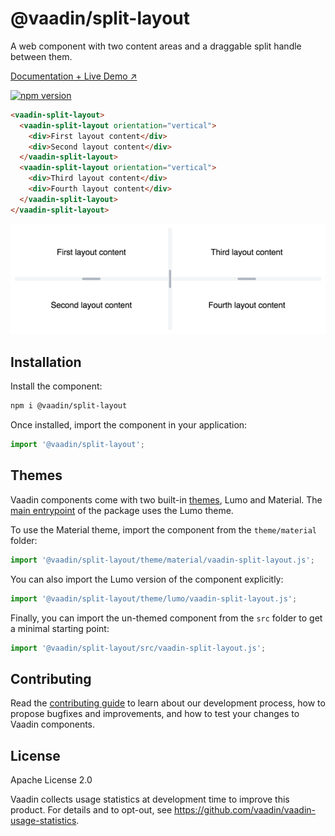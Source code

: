 # @vaadin/split-layout

A web component with two content areas and a draggable split handle between them.

[Documentation + Live Demo ↗](https://vaadin.com/docs/latest/components/split-layout)

[![npm version](https://badgen.net/npm/v/@vaadin/split-layout)](https://www.npmjs.com/package/@vaadin/split-layout)

```html
<vaadin-split-layout>
  <vaadin-split-layout orientation="vertical">
    <div>First layout content</div>
    <div>Second layout content</div>
  </vaadin-split-layout>
  <vaadin-split-layout orientation="vertical">
    <div>Third layout content</div>
    <div>Fourth layout content</div>
  </vaadin-split-layout>
</vaadin-split-layout>
```

[<img src="https://raw.githubusercontent.com/vaadin/web-components/main/packages/split-layout/screenshot.png" width="616" alt="Screenshot of vaadin-split-layout">](https://vaadin.com/docs/latest/components/split-layout)

## Installation

Install the component:

```sh
npm i @vaadin/split-layout
```

Once installed, import the component in your application:

```js
import '@vaadin/split-layout';
```

## Themes

Vaadin components come with two built-in [themes](https://vaadin.com/docs/latest/styling), Lumo and Material.
The [main entrypoint](https://github.com/vaadin/web-components/blob/main/packages/split-layout/vaadin-split-layout.js) of the package uses the Lumo theme.

To use the Material theme, import the component from the `theme/material` folder:

```js
import '@vaadin/split-layout/theme/material/vaadin-split-layout.js';
```

You can also import the Lumo version of the component explicitly:

```js
import '@vaadin/split-layout/theme/lumo/vaadin-split-layout.js';
```

Finally, you can import the un-themed component from the `src` folder to get a minimal starting point:

```js
import '@vaadin/split-layout/src/vaadin-split-layout.js';
```

## Contributing

Read the [contributing guide](https://vaadin.com/docs/latest/contributing/overview) to learn about our development process, how to propose bugfixes and improvements, and how to test your changes to Vaadin components.

## License

Apache License 2.0

Vaadin collects usage statistics at development time to improve this product.
For details and to opt-out, see https://github.com/vaadin/vaadin-usage-statistics.
